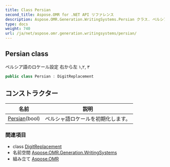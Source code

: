 ```yaml
---
title: Class Persian
second_title: Aspose.OMR for .NET API リファレンス
description: Aspose.OMR.Generation.WritingSystems.Persian クラス. ペルシア語のロケール設定 右から左 ١۲ ۳
type: docs
weight: 740
url: /ja/net/aspose.omr.generation.writingsystems/persian/
---
```

## Persian class

ペルシア語のロケール設定 右から左 ١,۲, ۳

```csharp
public class Persian : DigitReplacement
```

## コンストラクター

| 名前 | 説明 |
| --- | --- |
| [Persian](persian/)(bool) | ペルシャ語ロケールを初期化します。 |

### 関連項目

* class [DigitReplacement](../digitreplacement/)
* 名前空間 [Aspose.OMR.Generation.WritingSystems](../../aspose.omr.generation.writingsystems/)
* 組み立て [Aspose.OMR](../../)


